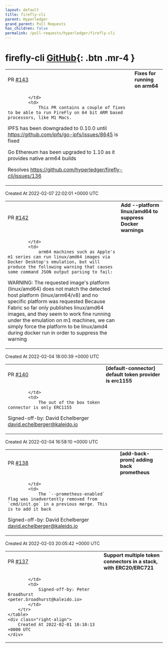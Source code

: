 ```yaml
---
layout: default
title: firefly-cli
parent: Hyperledger
grand_parent: Pull Requests
has_children: false
permalink: /pull-requests/hyperledger/firefly-cli
---
```


# firefly-cli <span class="fs-3 right-align">[GitHub](https://github.com/hyperledger/firefly-cli){: .btn .mr-4 }</span>


<div>
    <table>
        <tr>
            <td>
                PR <a href="https://github.com/hyperledger/firefly-cli/pull/143" class=".btn">#143</a>
            </td>
            <td>
                <b>
                    Fixes for running on arm64
                </b>
            </td>
        </tr>
        <tr>
            <td>
                
            </td>
            <td>
                This PR contains a couple of fixes to be able to run FireFly on 64 bit ARM based processors, like M1 Macs.

IPFS has been downgraded to 0.10.0 until https://github.com/ipfs/go-ipfs/issues/8645 is fixed

Go Ethereum has been upgraded to 1.10 as it provides native arm64 builds

Resolves https://github.com/hyperledger/firefly-cli/issues/136
            </td>
        </tr>
    </table>
    <div class="right-align">
        Created At 2022-02-07 22:02:01 +0000 UTC
    </div>
</div>

<div>
    <table>
        <tr>
            <td>
                PR <a href="https://github.com/hyperledger/firefly-cli/pull/142" class=".btn">#142</a>
            </td>
            <td>
                <b>
                    Add --platform linux/amd64 to suppress Docker warnings
                </b>
            </td>
        </tr>
        <tr>
            <td>
                
            </td>
            <td>
                arm64 machines such as Apple's m1 series can run linux/amd64 images via Docker Desktop's emulation, but will produce the following warning that causes some command JSON output parsing to fail:

WARNING: The requested image's platform (linux/amd64) does not match the detected host platform (linux/arm64/v8) and no specific platform was requested
Because Fabric so far only publishes linux/amd64 images, and they seem to work fine running under the emulation on m1 machines, we can simply force the platform to be linux/amd4 during docker run in order to suppress the warning
            </td>
        </tr>
    </table>
    <div class="right-align">
        Created At 2022-02-04 18:00:39 +0000 UTC
    </div>
</div>

<div>
    <table>
        <tr>
            <td>
                PR <a href="https://github.com/hyperledger/firefly-cli/pull/140" class=".btn">#140</a>
            </td>
            <td>
                <b>
                    [default-connector] default token provider is erc1155
                </b>
            </td>
        </tr>
        <tr>
            <td>
                
            </td>
            <td>
                The out of the box token connector is only ERC1155
Signed-off-by: David Echelberger <david.echelberger@kaleido.io>
            </td>
        </tr>
    </table>
    <div class="right-align">
        Created At 2022-02-04 16:58:10 +0000 UTC
    </div>
</div>

<div>
    <table>
        <tr>
            <td>
                PR <a href="https://github.com/hyperledger/firefly-cli/pull/138" class=".btn">#138</a>
            </td>
            <td>
                <b>
                    [add-back-prom] adding back prometheus
                </b>
            </td>
        </tr>
        <tr>
            <td>
                
            </td>
            <td>
                The `--prometheus-enabled` flag was inadvertently removed from `cmd/init.go` in a previous merge. This is to add it back

Signed-off-by: David Echelberger <david.echelberger@kaleido.io>
            </td>
        </tr>
    </table>
    <div class="right-align">
        Created At 2022-02-03 20:05:42 +0000 UTC
    </div>
</div>

<div>
    <table>
        <tr>
            <td>
                PR <a href="https://github.com/hyperledger/firefly-cli/pull/137" class=".btn">#137</a>
            </td>
            <td>
                <b>
                    Support multiple token connectors in a stack, with ERC20/ERC721
                </b>
            </td>
        </tr>
        <tr>
            <td>
                
            </td>
            <td>
                Signed-off-by: Peter Broadhurst <peter.broadhurst@kaleido.io>
            </td>
        </tr>
    </table>
    <div class="right-align">
        Created At 2022-02-01 16:10:13 +0000 UTC
    </div>
</div>

